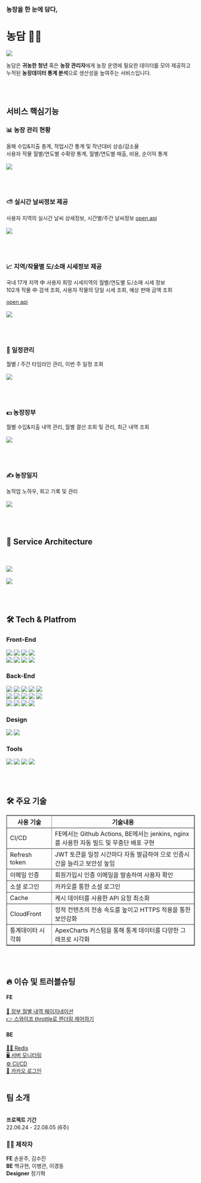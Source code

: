 
<h3>농장을 한 눈에 담다,</h3>
<h1>농담 🧑‍🌾</h1>
<img src="https://user-images.githubusercontent.com/94617638/182112917-fcbd84ad-a16f-402b-8d13-e9d9c5d530ff.png">  

<br/>

<span>농담은 <strong>귀농한 청년</strong> 혹은 <strong>농장 관리자</strong>에게 
농장 운영에 필요한 데이터를 모아 제공하고 <br/>
누적된 <strong>농장데이터 통계 분석</strong>으로 생산성을 높여주는 서비스입니다.</span>

<br/><br/>

<h2>서비스 핵심기능</h2>

 <h3>📊 농장 관리 현황</h3>
 <span>올해 수입&지출 총계, 작업시간 통계 및 작년대비 상승/감소율 <br/>
사용자 작물 월별/연도별 수확량 통계, 월별/연도별 매출, 비용, 순이익 통계<span/>
 <br/><br/>
<a href='https://ifh.cc/v-yfj7Wc' target='_blank'><img src='https://ifh.cc/g/yfj7Wc.png' border='0'></a>
<br/><br/><br/><br/>

 <h3>⛅️ 실시간 날씨정보 제공</h3>

<span>사용자 지역의 실시간 날씨 상세정보, 시간별/주간 날씨정보 [open api](https://openweathermap.org/api/one-call-api) </span>
 <br/><br/>
<a href='https://ifh.cc/v-4mD6g8' target='_blank'><img src='https://ifh.cc/g/4mD6g8.png' border='0'></a>
<br/><br/><br/><br/>

 <h3>📈 지역/작물별 도/소매 시세정보 제공</h3>
<span>국내 17개 지역 中 사용자 희망 시세지역의 월별/연도별 도/소매 시세 정보</span>  
<br/>
<span>102개 작물 中 검색 조회, 사용자 작물의 당일 시세 조회, 예상 판매 금액 조회
</span>
 
 [open api](https://www.kamis.or.kr/customer/reference/openapi_list.do?action=detail&boardno=2)
 <br/><br/>
 <a href='https://ifh.cc/v-tZR1nt' target='_blank'><img src='https://ifh.cc/g/tZR1nt.png' border='0'></a>
<br/><br/><br/><br/>

 <h3>📆 일정관리</h3>
<span>월별 / 주간 타임라인 관리, 이번 주 일정 조회</span>
<br/><br/>
<a href='https://ifh.cc/v-3Mm31d' target='_blank'><img src='https://ifh.cc/g/3Mm31d.png' border='0'></a>
<br/><br/><br/><br/>

 <h3>💵 농장장부</h3>
<span>월별 수입&지출 내역 관리, 월별 결산 조회 및 관리, 최근 내역 조회</span>
<br/><br/>
<a href='https://ifh.cc/v-7zBKNQ' target='_blank'><img src='https://ifh.cc/g/7zBKNQ.png' border='0'></a>
<br/><br/><br/><br/>

 <h3>✍️ 농장일지</h3>
<span>농작업 노하우, 회고 기록 및 관리</span>
<br/><br/>
<a href='https://ifh.cc/v-X0z8ng' target='_blank'><img src='https://ifh.cc/g/X0z8ng.jpg' border='0'></a>
<br/><br/><br/><br/>

<h2>🩻 Service Architecture</h2>
<br/><br/>
<a href='https://ifh.cc/v-8HHVWl' target='_blank'><img src='https://ifh.cc/g/8HHVWl.png' border='0'></a>
<br/><br/>
<a href='https://ifh.cc/v-fcFoq6' target='_blank'><img src='https://ifh.cc/g/fcFoq6.jpg' border='0'></a>
<br/><br/><br/><br/>

<h2>🛠 Tech & Platfrom</h2>

<h3>Front-End </h3>
<div>
<img src="https://img.shields.io/badge/Visual Studio Code-007ACC.svg?&style=for-the-badge&logo=Visual Studio Code&logoColor=white">
<img src="https://img.shields.io/badge/react-61DAFB?style=for-the-badge&logo=react&logoColor=black"> 
<img src="https://img.shields.io/badge/React Router-CA4245?style=for-the-badge&logo=React Router&logoColor=white">
<img src="https://img.shields.io/badge/GitHub Actions-2088FF?style=for-the-badge&logo=GitHub Actions&logoColor=white">
</div>
<div>
<img src="https://img.shields.io/badge/redux-764ABC?style=for-the-badge&logo=redux&logoColor=white"> 
<img src="https://img.shields.io/badge/styled-components-DB7093?style=for-the-badge&logo=styled-components&logoColor=white"> 
<img src="https://img.shields.io/badge/JavaScript-F7DF1E?style=for-the-badge&logo=JavaScript&logoColor=black"> 
<img src="https://img.shields.io/badge/Amazon S3-569A31?style=for-the-badge&logo=Amazon S3&logoColor=white"> 	
</div>

<h3>Back-End </h3>
<div>
<img src="https://img.shields.io/badge/IntelliJ IDEA-000000.svg?&style=for-the-badge&logo=IntelliJ IDEA&logoColor=white">
<img src="https://img.shields.io/badge/spring Framework-6DB33F.svg?&style=for-the-badge&logo=Spring&logoColor=white">
<img src="https://img.shields.io/badge/spring%20boot-6DB33F.svg?&style=for-the-badge&logo=Spring%20boot&logoColor=white">
<img src="https://img.shields.io/badge/Gradle-02303A.svg?&style=for-the-badge&logo=Gradle&logoColor=white">
<img src="https://img.shields.io/badge/JWT-000000.svg?&style=for-the-badge&logo=Json%20Web%20Tokens&logoColor=white">
</div>
<div>
<img src="https://img.shields.io/badge/MYSQL-2075C9.svg?&style=for-the-badge&logo=MYSQL&logoColor=white">
<img src="https://img.shields.io/badge/REDIS-C92860.svg?&style=for-the-badge&logo=REDIS&logoColor=white">
<img src="https://img.shields.io/badge/NGINX-009639.svg?&style=for-the-badge&logo=NGINX&logoColor=white">
<img src="https://img.shields.io/badge/Prometheus-E6522C.svg?&style=for-the-badge&logo=Prometheus&logoColor=white">
<img src="https://img.shields.io/badge/GRAFANA-C930C3.svg?&style=for-the-badge&logo=GRAFANA&logoColor=white">
</div>
<div>
<img src="https://img.shields.io/badge/jenkins-C90E05.svg?&style=for-the-badge&logo=Jenkins&logoColor=white">
<img src="https://img.shields.io/badge/AMAZON%20EC2-58C4C7.svg?&style=for-the-badge&logo=AMAZON%20EC2&logoColor=white">
<img src="https://img.shields.io/badge/AMAZON%20S3-C78348.svg?&style=for-the-badge&logo=AMAZON%20S3&logoColor=white">
<img src="https://img.shields.io/badge/Swagger-85EA2D.svg?&style=for-the-badge&logo=Swagger&logoColor=white">
</div>

<h3>Design </h3>
<div>
<img src="https://img.shields.io/badge/Adobe Creative Cloud-DA1F26.svg?&style=for-the-badge&logo=Adobe%20Creative%20Cloud&logoColor=white">
<img src="https://img.shields.io/badge/Figma-F24E1E.svg?&style=for-the-badge&logo=Figma&logoColor=white">
</div>
<h3>Tools</h3>
<div>
<img src="https://img.shields.io/badge/Sourcetree-0052CC.svg?&style=for-the-badge&logo=Sourcetree&logoColor=white">
<img src="https://img.shields.io/badge/GitHub-181717.svg?&style=for-the-badge&logo=GitHub&logoColor=white">
<img src="https://img.shields.io/badge/Notion-000000.svg?&style=for-the-badge&logo=Notion&logoColor=white">
<img src="https://img.shields.io/badge/Slack-4A154B.svg?&style=for-the-badge&logo=Slack&logoColor=white">
</div>

<br/><br/>
<h2>🛠 주요 기술</h2>
<table border="1">
	<th>사용 기술</th>
	<th>기술내용</th>
	<tr>
	    <td>CI/CD</td>
	    <td>FE에서는  Github Actions, BE에서는 jenkins, nginx를 사용한 자동 빌드 및 무중단 배포 구현</td>
	</tr>
	<tr>
	    <td>Refresh token</td>
	    <td>JWT 토큰을 일정 시간마다 자동 발급하여 으로 인증시간을 늘리고 보안성 높임</td>
	</tr>
	<tr>
	    <td>이메일 인증</td>
	    <td>회원가입시 인증 이메일을 발송하여 사용자 확인</td>
	</tr>
	<tr>
	    <td>소셜 로그인</td>
	    <td>카카오를 통한 소셜 로그인</td>
	</tr>
	<tr>
	    <td>Cache</td>
	    <td>케시 데이터를 사용한 API 요청 최소화</td>
	</tr>
	<tr>
	    <td>CloudFront</td>
	    <td>정적 컨텐츠의 전송 속도를 높이고 HTTPS 적용을 통한 보안강화</td>
	</tr>
	<tr>
	    <td>통계데이터 시각화</td>
	    <td>ApexCharts 커스텀을 통해 통계 데이터를 다양한 그래프로 시각화</td>
	</tr>
    </table>

<br/><br/>
<h2>🔥 이슈 및 트러블슈팅</h2>
<h4>FE</h4>
 <a href="https://www.notion.so/ddef012e021b485a85f85440a5af15f7" > 📒 장부 월별 내역 페이지네이션</a><br/>
 <a href="https://www.notion.so/throttle-f4adb557f7c34fb1b2b650ef33389073" > 👉 스와이프 throttle로 렌더링 제어하기</a><br/>
 <h4>BE</h4>
<a href="https://www.notion.so/BackEnd-TroubleShooting-Cache-56f5d95764af4b80a9818352013cc307"> 👨‍🔧 Redis</a><br />
<a href="https://www.notion.so/BackEnd-TroubleShooting-dbe8df1e583b4c47bdf92e63a87a2313"> 🖥️ 서버 모니터링</a><br />
<a href="https://www.notion.so/BackEnd-TroubleShooting-CI-CD-62eda4f967a549e598aea8d9deeb1e02"> ⚙️ CI/CD </a><br/>
<a href="https://www.notion.so/BackEnd-TroubleShooting-Kakao-13d36886e5784282ba345c22df249cf3"> 🔑 카카오 로그인 </a>
<br/><br/>
	
<h2>팀 소개</h2>
<br/>
<strong>프로젝트 기간</strong> <br/> 22.06.24 - 22.08.05 (6주)


<h3>🧑‍🔧 제작자 </h3>
	
<strong>FE</strong> 	손윤주, 김수진	<br/>
<strong>BE</strong> 	백규현, 이병관, 이경동<br/>
<strong>Designer</strong>	정기혁	
<br/><br/>
